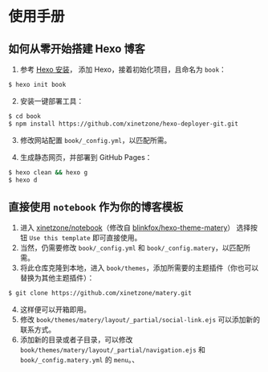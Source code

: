 # 使用手册

## 如何从零开始搭建 Hexo 博客

1. 参考 [Hexo 安装](https://hexo.io/zh-cn/docs/)， 添加 Hexo，接着初始化项目，且命名为 `book`：

```sh
$ hexo init book
```

2. 安装一键部署工具：

```sh
$ cd book
$ npm install https://github.com/xinetzone/hexo-deployer-git.git
```

3. 修改网站配置 `book/_config.yml`，以匹配所需。

4. 生成静态网页，并部署到 GitHub Pages：

```sh
$ hexo clean && hexo g
$ hexo d
```

## 直接使用 `notebook` 作为你的博客模板

1. 进入 [xinetzone/notebook](https://github.com/xinetzone/notebook)（修改自 [blinkfox/hexo-theme-matery](https://github.com/blinkfox/hexo-theme-matery)） 选择按钮 `Use this template` 即可直接使用。
2. 当然，仍需要修改 `book/_config.yml` 和 `book/_config.matery`，以匹配所需。
3. 将此仓库克隆到本地，进入 `book/themes`，添加所需要的主题插件（你也可以替换为其他主题插件）：

```sh
$ git clone https://github.com/xinetzone/matery.git
```
4. 这样便可以开箱即用。
5. 修改 `book/themes/matery/layout/_partial/social-link.ejs` 可以添加新的联系方式。
6. 添加新的目录或者子目录，可以修改 `book/themes/matery/layout/_partial/navigation.ejs` 和 `book/_config.matery.yml` 的 `menu`。、